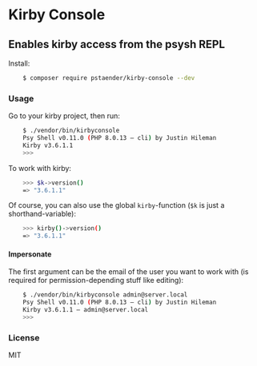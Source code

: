 # Kirby Console
## Enables kirby access from the psysh REPL

Install:

```sh
    $ composer require pstaender/kirby-console --dev
```

### Usage

Go to your kirby project, then run:

```sh
    $ ./vendor/bin/kirbyconsole
    Psy Shell v0.11.0 (PHP 8.0.13 — cli) by Justin Hileman
    Kirby v3.6.1.1
    >>>
```

To work with kirby:

```sh
    >>> $k->version()
    => "3.6.1.1"
```

Of course, you can also use the global `kirby`-function (`$k` is just a shorthand-variable):

```sh
    >>> kirby()->version()
    => "3.6.1.1"
```

#### Impersonate

The first argument can be the email of the user you want to work with (is required for permission-depending stuff like editing):

```sh
    $ ./vendor/bin/kirbyconsole admin@server.local
    Psy Shell v0.11.0 (PHP 8.0.13 — cli) by Justin Hileman
    Kirby v3.6.1.1 – admin@server.local
    >>>
```

### License

MIT
